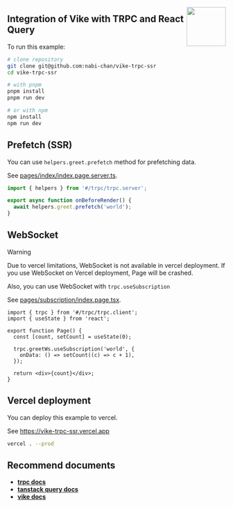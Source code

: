 
[<img src="https://vike.dev/vike-readme.svg" align="right" height="90">](https://vike.dev)

## Integration of Vike with TRPC and React Query

To run this example:

```bash
# clone repository
git clone git@github.com:nabi-chan/vike-trpc-ssr
cd vike-trpc-ssr

# with pnpm
pnpm install
pnpm run dev

# or with npm
npm install
npm run dev
```

## Prefetch (SSR)

You can use `helpers.greet.prefetch` method for prefetching data.

See [pages/index/index.page.server.ts](./src/pages/index/index.page.server.ts).

```ts
import { helpers } from '#/trpc/trpc.server';

export async function onBeforeRender() {
  await helpers.greet.prefetch('world');
}
```

## WebSocket

> [!WARNING]
> Due to vercel limitations, WebSocket is not available in vercel deployment.
> If you use WebSocket on Vercel deployment, Page will be crashed.

Also, you can use WebSocket with `trpc.useSubscription`

See [pages/subscription/index.page.tsx](./src/pages/subscription/index.page.tsx).

```tsx
import { trpc } from '#/trpc/trpc.client';
import { useState } from 'react';

export function Page() {
  const [count, setCount] = useState(0);

  trpc.greetWs.useSubscription('world', {
    onData: () => setCount((c) => c + 1),
  });

  return <div>{count}</div>;
}
```

## Vercel deployment

You can deploy this example to vercel.

See https://vike-trpc-ssr.vercel.app

```bash
vercel . --prod
```

## Recommend documents

- **[trpc docs](https://trpc.io/docs)**
- **[tanstack query docs](https://tanstack.com/query/latest/docs)**
- **[vike docs](https://vike.dev)**
